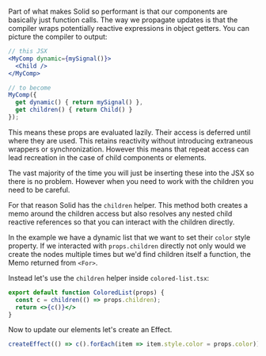 Part of what makes Solid so performant is that our components are basically just function calls. The way we propagate updates is that the compiler wraps potentially reactive expressions in object getters. You can picture the compiler to output:

```jsx
// this JSX
<MyComp dynamic={mySignal()}>
  <Child />
</MyComp>

// to become
MyComp({
  get dynamic() { return mySignal() },
  get children() { return Child() }
});
```
This means these props are evaluated lazily. Their access is deferred until where they are used. This retains reactivity without introducing extraneous wrappers or synchronization. However this means that repeat access can lead recreation in the case of child components or elements.

The vast majority of the time you will just be inserting these into the JSX so there is no problem. However when you need to work with the children you need to be careful.

For that reason Solid has the `children` helper. This method both creates a memo around the children access but also resolves any nested child reactive references so that you can interact with the children directly.

In the example we have a dynamic list that we want to set their `color` style property. If we interacted with `props.children` directly not only would we create the nodes multiple times but we'd find children itself a function, the Memo returned from `<For>`.

Instead let's use the `children` helper inside `colored-list.tsx`:
```jsx
export default function ColoredList(props) {
  const c = children(() => props.children);
  return <>{c()}</>
}
```
Now to update our elements let's create an Effect.
```jsx
createEffect(() => c().forEach(item => item.style.color = props.color));
```
